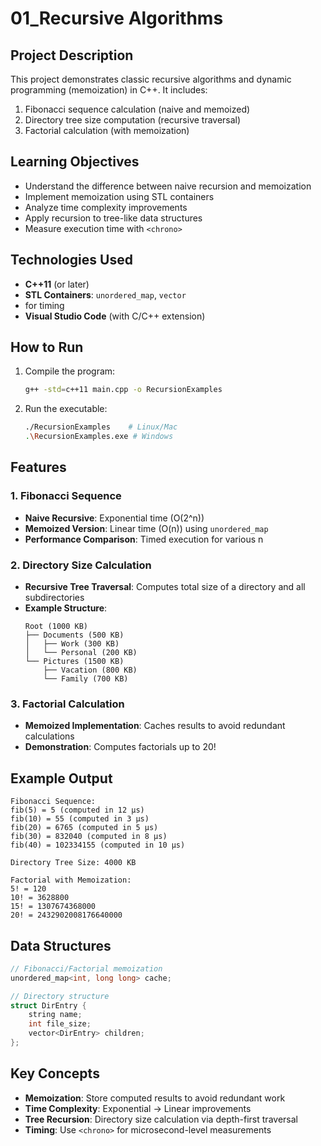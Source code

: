 # 01_Recursive Algorithms

## Project Description
This project demonstrates classic recursive algorithms and dynamic programming (memoization) in C++. It includes:
1. Fibonacci sequence calculation (naive and memoized)
2. Directory tree size computation (recursive traversal)
3. Factorial calculation (with memoization)

## Learning Objectives
- Understand the difference between naive recursion and memoization
- Implement memoization using STL containers
- Analyze time complexity improvements
- Apply recursion to tree-like data structures
- Measure execution time with `<chrono>`

## Technologies Used
- **C++11** (or later)
- **STL Containers**: `unordered_map`, `vector`
- **<chrono>** for timing
- **Visual Studio Code** (with C/C++ extension)

## How to Run
1. Compile the program:
   ```bash
   g++ -std=c++11 main.cpp -o RecursionExamples
   ```
2. Run the executable:
   ```bash
   ./RecursionExamples    # Linux/Mac
   .\RecursionExamples.exe # Windows
   ```

## Features

### 1. Fibonacci Sequence
- **Naive Recursive**: Exponential time (O(2^n))
- **Memoized Version**: Linear time (O(n)) using `unordered_map`
- **Performance Comparison**: Timed execution for various n

### 2. Directory Size Calculation
- **Recursive Tree Traversal**: Computes total size of a directory and all subdirectories
- **Example Structure**:
  ```
  Root (1000 KB)
  ├── Documents (500 KB)
  │   ├── Work (300 KB)
  │   └── Personal (200 KB)
  └── Pictures (1500 KB)
      ├── Vacation (800 KB)
      └── Family (700 KB)
  ```

### 3. Factorial Calculation
- **Memoized Implementation**: Caches results to avoid redundant calculations
- **Demonstration**: Computes factorials up to 20!

## Example Output
```
Fibonacci Sequence:
fib(5) = 5 (computed in 12 μs)
fib(10) = 55 (computed in 3 μs)
fib(20) = 6765 (computed in 5 μs)
fib(30) = 832040 (computed in 8 μs)
fib(40) = 102334155 (computed in 10 μs)

Directory Tree Size: 4000 KB

Factorial with Memoization:
5! = 120
10! = 3628800
15! = 1307674368000
20! = 2432902008176640000
```

## Data Structures
```cpp
// Fibonacci/Factorial memoization
unordered_map<int, long long> cache;

// Directory structure
struct DirEntry {
    string name;
    int file_size;
    vector<DirEntry> children;
};
```

## Key Concepts
- **Memoization**: Store computed results to avoid redundant work
- **Time Complexity**: Exponential → Linear improvements
- **Tree Recursion**: Directory size calculation via depth-first traversal
- **Timing**: Use `<chrono>` for microsecond-level measurements

